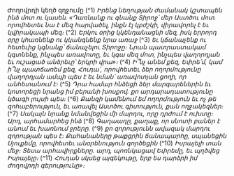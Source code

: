 
Ժողովրդի կեղծ զղջումը
(^1) _Իրենց նեղության ժամանակ կշտապեն ինձ մոտ ու կասեն.
«Դառնանք ու գնանք Տիրոջ՝ մեր Աստծու մոտ.
որովհետեւ նա է մեզ հարվածել, ինքն էլ կբժշկի,
վիրավորել է եւ կվիրակապի մեզ։_
(^2) _Երկու օրից կկենդանացնի մեզ,
իսկ երրորդ օրը կհառնենք ու կկանգնենք նրա առաջ_
(^3) _եւ կճանաչենք
ու հետեւից կգնանք՝ ճանաչելու Տիրոջը։
Նրան պատրաստակամ կգտնենք, ինչպես առավոտը,
եւ կգա մեզ մոտ, ինչպես վաղորդյան եւ ուշացած անձրեւը՝ երկրի վրա»։_
(^4) _Ի՞նչ անեմ քեզ, Եփրե՛մ,
կամ ի՞նչ պատճառեմ քեզ, Հուդա՛,
որովհետեւ ձեր ողորմությունը վաղորդյան ամպի պես է
եւ նման՝ առավոտյան ցողի, որ անհետանում է։_
(^5) _Դրա համար հնձեցի ձեր մարգարեներին
եւ կոտորեցի նրանց իմ բերանի խոսքով.
քո արդարադատությունը կծագի լույսի պես։_
(^6) _Քանզի կամենում եմ ողորմություն եւ ոչ թե զոհաբերություն,
եւ առավել Աստծու գիտություն, քան ողջակեզներ։_
(^7) _Սակայն նրանք նմանվեցին մի մարդու, որը դրժում է ուխտը։ Արդ, արհամարհեց ինձ_
(^8) _Գաղաադը, քաղաք, որ սնոտի բաներ է անում եւ խառնում ջրերը._
(^9) _քո զորությունն ավազակ մարդու զորության պես է։
Քահանաները թաքցրին ճանապարհը,
սպանեցին Սյուքեմը, որովհետեւ անօրենություն գործեցին_
(^10) _Իսրայելի տան մեջ։ Տեսա արհավիրքները.
արդ, պոռնկացավ Եփրեմը,
եւ պղծվեց Իսրայելը։_
(^11) _Հուդան սկսեց այգեկութը,
երբ ես դարձրի իմ ժողովրդի գերությունը»։_
